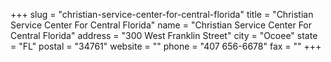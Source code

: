 +++
slug = "christian-service-center-for-central-florida"
title = "Christian Service Center For Central Florida"
name = "Christian Service Center For Central Florida"
address = "300 West Franklin Street"
city = "Ocoee"
state = "FL"
postal = "34761"
website = ""
phone = "407 656-6678"
fax = ""
+++

